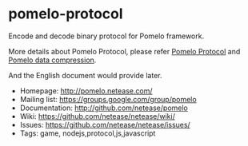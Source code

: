# pomelo-protocol

Encode and decode binary protocol for Pomelo framework.

More details about Pomelo Protocol, please refer
[Pomelo Protocol](https://github.com/NetEase/pomelo/wiki/Pomelo-%E5%8D%8F%E8%AE%AE)
and
[Pomelo data compression](https://github.com/NetEase/pomelo/wiki/Pomelo-%E6%95%B0%E6%8D%AE%E5%8E%8B%E7%BC%A9%E5%8D%8F%E8%AE%AE).

And the English document would provide later.

 * Homepage: <http://pomelo.netease.com/>
 * Mailing list: <https://groups.google.com/group/pomelo>
 * Documentation: <http://github.com/netease/pomelo>
 * Wiki: <https://github.com/netease/netease/wiki/>
 * Issues: <https://github.com/netease/netease/issues/>
 * Tags: game, nodejs,protocol,js,javascript
